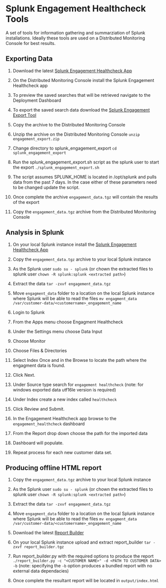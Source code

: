 # Splunk Engagement Healthcheck Tools

A set of tools for information gathering and summarziation of Splunk installations. Ideally these tools are used on a Distributed Monitoring Console for best results.

## Exporting Data

1. Download the latest [Splunk Engagement Healthcheck App](
https://github.com/credibleforce/splunk-healthcheck/releases/latest/download/engagement_healthcheck.tgz)

2. On the Distributed Monitoring Console install the Splunk Engagement Healthcheck app

3. To preview the saved searches that will be retrieved navigate to the Deployment Dashboard

4. To export the saved search data download the [Splunk Engagement Export Tool](https://github.com/credibleforce/splunk-healthcheck/releases/latest/download/engagement_export.zip)

5. Copy the archive to the Distributed Monitoring Console

6. Unzip the archive on the Distributed Monitoring Console `unzip engagement_export.zip`

7. Change directory to splunk_engagement_export `cd splunk_engagement_export`

8. Run the splunk_engagement_export.sh script as the splunk user to start the export `./splunk_engagement_export.sh`

9. The script assumes SPLUNK_HOME is located in /opt/splunk and pulls data from the past 7 days. In the case either of these parameters need to be changed update the script.

10. Once complete the archive `engagement_data.tgz` will contain the results of the export

11. Copy the `engagement_data.tgz` archive from the Distributed Monitoring Console

## Analysis in Splunk

1. On your local Splunk instance install the [Splunk Engagement Healthcheck App](
https://github.com/credibleforce/splunk-healthcheck/releases/latest/download/engagement_healthcheck.tgz)

2. Copy the `engagement_data.tgz` archive to your local Splunk instance

3. As the Splunk user `sudo su - splunk` (or chown the extracted files to splunk user `chown -R splunk:splunk <extracted path>`)

3. Extract the data `tar -zxvf engagement_data.tgz`

4. Move `engagment_data` folder to a location on the local Splunk instance where Splunk will be able to read the files `mv engagment_data /var/customer-data/<customername>_engagement_name`

5. Login to Splunk

6. From the Apps menu choose Engagment Healthcheck

7. Under the Settings menu choose Data Input

8. Choose Monitor

9. Choose Files & Directories

10. Select Index Once and in the Browse to locate the path where the engagment data is found. 

11. Click Next.

12. Under Source type search for `engagement healthcheck` (note: for windows exported data utf16le version is required)

13. Under Index create a new index called `healthcheck`

14. Click Review and Submit.

15. In the Engagement Healthcheck app browse to the `engagement_healthcheck` dashboard

16. From the Report drop down choose the path for the imported data

17. Dashboard will populate.

18. Repeat process for each new customer data set.

## Producing offline HTML report

1. Copy the `engagement_data.tgz` archive to your local Splunk instance

2. As the Splunk user `sudo su - splunk` (or chown the extracted files to splunk user `chown -R splunk:splunk <extracted path>`)

3. Extract the data `tar -zxvf engagement_data.tgz`

4. Move `engagment_data` folder to a location on the local Splunk instance where Splunk will be able to read the files `mv engagment_data /var/customer-data/<customername>_engagement_name`

5. Download the latest [Report Builder](https://github.com/credibleforce/splunk-healthcheck/releases/latest/download/report_builder.tgz)

6. On your local Splunk instance upload and extract report_builder `tar -zxvf report_builder.tgz`

8. Run report_builder.py with the required options to produce the report `./report_builder.py -c "<CUSTOMER NAME>" -d <PATH TO CUSTOMER DATA> -b` (note: specifying the `-b` option produces a bundled report with no external data dependacies)

9. Once complete the resultant report will be located in `output/index.html`
